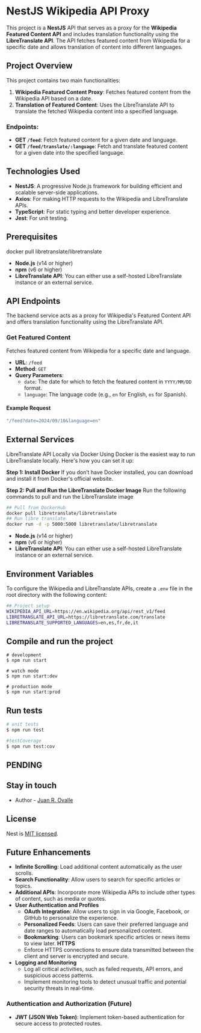 # NestJS Wikipedia API Proxy

This project is a **NestJS** API that serves as a proxy for the **Wikipedia Featured Content API** and includes translation functionality using the **LibreTranslate API**. The API fetches featured content from Wikipedia for a specific date and allows translation of content into different languages.

## Project Overview

This project contains two main functionalities:
1. **Wikipedia Featured Content Proxy**: Fetches featured content from the Wikipedia API based on a date.
2. **Translation of Featured Content**: Uses the LibreTranslate API to translate the fetched Wikipedia content into a specified language.

### Endpoints:

- **GET `/feed`**: Fetch featured content for a given date and language.
- **GET `/feed/translate/:language`**: Fetch and translate featured content for a given date into the specified language.

## Technologies Used

- **NestJS**: A progressive Node.js framework for building efficient and scalable server-side applications.
- **Axios**: For making HTTP requests to the Wikipedia and LibreTranslate APIs.
- **TypeScript**: For static typing and better developer experience.
- **Jest**: For unit testing.

## Prerequisites
docker pull libretranslate/libretranslate
- **Node.js** (v14 or higher)
- **npm** (v6 or higher)
- **LibreTranslate API**: You can either use a self-hosted LibreTranslate instance or an external service.
## API Endpoints

The backend service acts as a proxy for Wikipedia's Featured Content API and offers translation functionality using the LibreTranslate API.

### Get Featured Content

Fetches featured content from Wikipedia for a specific date and language.

- **URL**: `/feed`
- **Method**: `GET`
- **Query Parameters**:
  - `date`: The date for which to fetch the featured content in `YYYY/MM/DD` format.
  - `language`: The language code (e.g., `en` for English, `es` for Spanish).

#### Example Request

```bash
"/feed?date=2024/09/10&language=en"
```
## External Services
LibreTranslate API Locally via Docker
Using Docker is the easiest way to run LibreTranslate locally. Here's how you can set it up:

**Step 1: Install Docker**
If you don’t have Docker installed, you can download and install it from Docker's official website.

**Step 2: Pull and Run the LibreTranslate Docker Image**
Run the following commands to pull and run the LibreTranslate image
```bash
## Pull from DockerHub
docker pull libretranslate/libretranslate
## Run libre translate
docker run -d -p 5000:5000 libretranslate/libretranslate

```
- **Node.js** (v14 or higher)
- **npm** (v6 or higher)
- **LibreTranslate API**: You can either use a self-hosted LibreTranslate instance or an external service.

## Environment Variables

To configure the Wikipedia and LibreTranslate APIs, create a `.env` file in the root directory with the following content:

```bash
## Project setup
WIKIPEDIA_API_URL=https://en.wikipedia.org/api/rest_v1/feed
LIBRETRANSLATE_API_URL=https://libretranslate.com/translate
LIBRETRANSLATE_SUPPORTED_LANGUAGES=en,es,fr,de,it
```

## Compile and run the project

```
# development
$ npm run start

# watch mode
$ npm run start:dev

# production mode
$ npm run start:prod
```
## Run tests

```bash
# unit tests
$ npm run test

#testCoverage
$ npm run test:cov
```
## PENDING

## Stay in touch

- Author - [Juan R. Ovalle](https://x.com/JuanRovalle)

## License

Nest is [MIT licensed](https://github.com/nestjs/nest/blob/master/LICENSE).



## Future Enhancements
- **Infinite Scrolling**: Load additional content automatically as the user scrolls.
- **Search Functionality**: Allow users to search for specific articles or topics.
- **Additional APIs**: Incorporate more Wikipedia APIs to include other types of content, such as media or quotes.
- **User Authentication and Profiles**
   - **OAuth Integration**: Allow users to sign in via Google, Facebook, or GitHub to personalize the experience.
   - **Personalized Feeds**: Users can save their preferred language and date ranges to automatically load personalized content.
   - **Bookmarking**: Users can bookmark specific articles or news items to view later.
  **HTTPS**
   - Enforce HTTPS connections to ensure data transmitted between the client and server is encrypted and secure.
- **Logging and Monitoring**
   - Log all critical activities, such as failed requests, API errors, and suspicious access patterns.
   - Implement monitoring tools to detect unusual traffic and potential security threats in real-time.
### **Authentication and Authorization (Future)**
   - **JWT (JSON Web Token)**: Implement token-based authentication for secure access to protected routes.